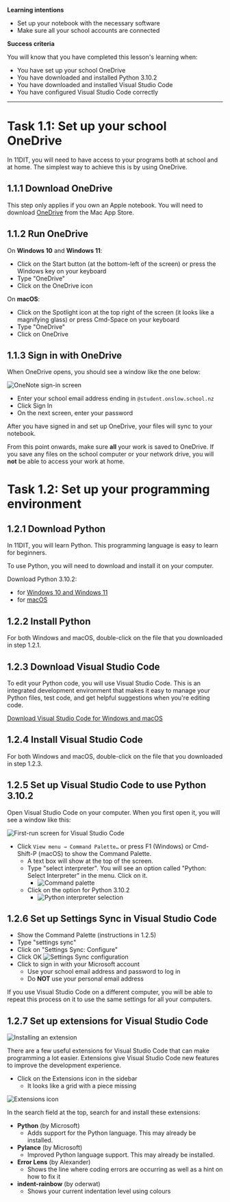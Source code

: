 **Learning intentions**

- Set up your notebook with the necessary software
- Make sure all your school accounts are connected

**Success criteria**

You will know that you have completed this lesson's learning when:

- You have set up your school OneDrive
- You have downloaded and installed Python 3.10.2
- You have downloaded and installed Visual Studio Code
- You have configured Visual Studio Code correctly

--------

# Task 1.1: Set up your school OneDrive

In 11DIT, you will need to have access to your programs both at school and at home. The simplest way to achieve this is by using OneDrive.

## 1.1.1 Download OneDrive

This step only applies if you own an Apple notebook. You will need to download [OneDrive](https://apps.apple.com/nz/app/onedrive/id823766827?mt=12) from the Mac App Store.

## 1.1.2 Run OneDrive

On **Windows 10** and **Windows 11**:

- Click on the Start button (at the bottom-left of the screen) or press the Windows key on your keyboard
- Type "OneDrive"
- Click on the OneDrive icon

On **macOS**:

- Click on the Spotlight icon at the top right of the screen (it looks like a magnifying glass) or press Cmd-Space on your keyboard
- Type "OneDrive"
- Click on OneDrive

## 1.1.3 Sign in with OneDrive

When OneDrive opens, you should see a window like the one below:

![OneNote sign-in screen](img/onenote.png)

- Enter your school email address ending in ``@student.onslow.school.nz``
- Click Sign In
- On the next screen, enter your password

After you have signed in and set up OneDrive, your files will sync to your notebook.

From this point onwards, make sure **all** your work is saved to OneDrive. If you save any files on the school computer or your network drive, you will **not** be able to access your work at home.

# Task 1.2: Set up your programming environment

## 1.2.1 Download Python

In 11DIT, you will learn Python. This programming language is easy to learn for beginners.

To use Python, you will need to download and install it on your computer.

Download Python 3.10.2:
- for [Windows 10 and Windows 11](https://www.python.org/ftp/python/3.10.2/python-3.10.2-amd64.exe)
- for [macOS](https://www.python.org/ftp/python/3.10.2/python-3.10.2-macos11.pkg)

## 1.2.2 Install Python

For both Windows and macOS, double-click on the file that you downloaded in step 1.2.1.

## 1.2.3 Download Visual Studio Code

To edit your Python code, you will use Visual Studio Code. This is an integrated development environment that makes it easy to manage your Python files, test code, and get helpful suggestions when you're editing code.

[Download Visual Studio Code for Windows and macOS](https://code.visualstudio.com)

## 1.2.4 Install Visual Studio Code

For both Windows and macOS, double-click on the file that you downloaded in step 1.2.3.

## 1.2.5 Set up Visual Studio Code to use Python 3.10.2

Open Visual Studio Code on your computer. When you first open it, you will see a window like this:

![First-run screen for Visual Studio Code](img/vscode01.png)

- Click ``View menu → Command Palette…`` or press F1 (Windows) or Cmd-Shift-P (macOS) to show the Command Palette.
  - A text box will show at the top of the screen. 
  - Type "select interpreter". You will see an option called "Python: Select Interpreter" in the menu. Click on it.
    - ![Command palette](img/vscode02.png)
  - Click on the option for Python 3.10.2
    - ![Python interpreter selection](img/vscode03.png)

## 1.2.6 Set up Settings Sync in Visual Studio Code

- Show the Command Palette (instructions in 1.2.5)
- Type "settings sync"
- Click on "Settings Sync: Configure"
- Click OK
![Settings Sync configuration](img/vscode04.png)
- Click to sign in with your Microsoft account
  - Use your school email address and password to log in
  - Do **NOT** use your personal email address

If you use Visual Studio Code on a different computer, you will be able to repeat this process on it to use the same settings for all your computers.

## 1.2.7 Set up extensions for Visual Studio Code

![Installing an extension](img/ext-install.png)

There are a few useful extensions for Visual Studio Code that can make programming a lot easier. Extensions give Visual Studio Code new features to improve the development experience.

- Click on the Extensions icon in the sidebar
  - It looks like a grid with a piece missing

![Extensions icon](img/icon_exts.png)


In the search field at the top, search for and install these extensions:
- **Python** (by Microsoft)
  - Adds support for the Python language. This may already be installed.
- **Pylance** (by Microsoft)
  - Improved Python language support. This may already be installed.
- **Error Lens** (by Alexander)
  - Shows the line where coding errors are occurring as well as a hint on how to fix it
- **indent-rainbow** (by oderwat)
  - Shows your current indentation level using colours